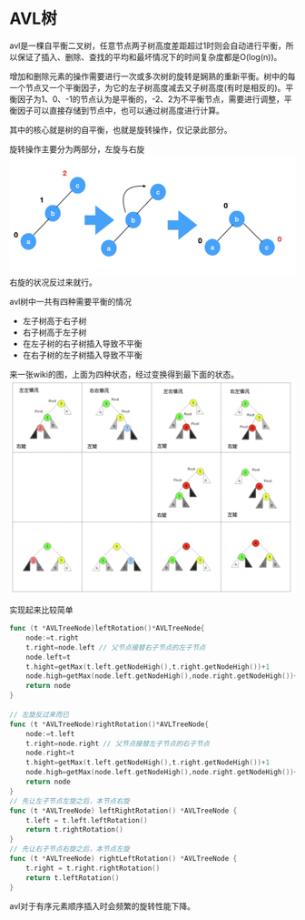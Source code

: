 # AVL树
avl是一棵自平衡二叉树，任意节点两子树高度差距超过1时则会自动进行平衡，所以保证了插入、删除、查找的平均和最坏情况下的时间复杂度都是O(log(n))。

增加和删除元素的操作需要进行一次或多次树的旋转是娴熟的重新平衡。树中的每一个节点又一个平衡因子，为它的左子树高度减去又子树高度(有时是相反的)。平衡因子为1、0、-1的节点认为是平衡的，-2、2为不平衡节点，需要进行调整，平衡因子可以直接存储到节点中，也可以通过树高度进行计算。

其中的核心就是树的自平衡，也就是旋转操作，仅记录此部分。

旋转操作主要分为两部分，左旋与右旋
![image](./images/tree/tree1.png)
右旋的状况反过来就行。

avl树中一共有四种需要平衡的情况
- 左子树高于右子树
- 右子树高于左子树
- 在左子树的右子树插入导致不平衡
- 在右子树的左子树插入导致不平衡

来一张wiki的图，上面为四种状态，经过变换得到最下面的状态。
![image](./images/tree/tree2.png)

实现起来比较简单
```go
func (t *AVLTreeNode)leftRotation()*AVLTreeNode{
    node:=t.right
    t.right=node.left // 父节点接替右子节点的左子节点
    node.left=t
    t.hight=getMax(t.left.getNodeHigh(),t.right.getNodeHigh())+1
    node.high=getMax(node.left.getNodeHigh(),node.right.getNodeHigh())+1
    return node
}

// 左旋反过来而已
func (t *AVLTreeNode)rightRotation()*AVLTreeNode{
    node:=t.left
    t.right=node.right // 父节点接替左子节点的右子节点
    node.right=t
    t.hight=getMax(t.left.getNodeHigh(),t.right.getNodeHigh())+1
    node.high=getMax(node.left.getNodeHigh(),node.right.getNodeHigh())+1
    return node
}
// 先让左子节点左旋之后，本节点右旋
func (t *AVLTreeNode) leftRightRotation() *AVLTreeNode {
    t.left = t.left.leftRotation()
    return t.rightRotation()
}
// 先让右子节点右旋之后，本节点左旋
func (t *AVLTreeNode) rightLeftRotation() *AVLTreeNode {
    t.right = t.right.rightRotation()
    return t.leftRotation()
}
```
avl对于有序元素顺序插入时会频繁的旋转性能下降。